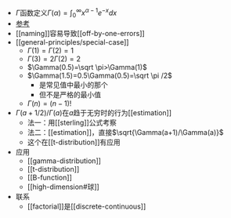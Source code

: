 - $\Gamma$函数定义$\Gamma(\alpha)=\int_0^\infty x^{\alpha-1}e^{-x}dx$
- [参考](https://zhuanlan.zhihu.com/p/435931349)
- [[naming]]容易导致[[off-by-one-errors]]
- [[general-principles/special-case]]
  - $\Gamma(1)=\Gamma(2)=1$
  - $\Gamma(3)=2\Gamma(2)=2$
  - $\Gamma(0.5)=\sqrt \pi>\Gamma(1)$
  - $\Gamma(1.5)=0.5\Gamma(0.5)=\sqrt \pi /2$
    - 是常见值中最小的那个
    - 但不是严格的最小值
  - $\Gamma(n)=(n-1)!$
- $\Gamma (a+1/2)/\Gamma(a)$在$a$趋于无穷时的行为[[estimation]]
  - 法一：用[[sterling]]公式考察
  - 法二：[[estimation]]，直接$\sqrt{\Gamma(a+1)/\Gamma(a)}$
  - 这个在[[t-distribution]]有应用
- 应用
  - [[gamma-distribution]]
  - [[t-distribution]]
  - [[B-function]]
  - [[high-dimension#球]]
- 联系
  - [[factorial]]是[[discrete-continuous]]